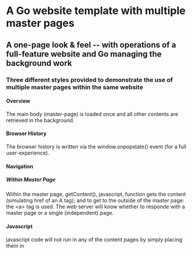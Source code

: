 # A Go website template with multiple master pages

## A one-page look & feel -- with operations of a full-feature website and Go managing the background work

### Three different styles provided to demonstrate the use of multiple master pages within the same website 

#### Overview

The main body (master-page) is loaded once and all other contents are retrieved in the background.

#### Browser History

The browser history is written via the window.onpopstate() event (for a full user-experience).

#### Navigation

##### Within Master Page

Within the master page, getContent(), javascript, function gets the content (simulating href of an A tag); and
to get to the outside of the master page: the &lt;a&gt; tag is used. The web server will know whether to responde with a master page or a single (independent) page.

#### Javascript

javascript code will not run in any of the content pages by simply placing them in <script> blocks; but it will run in-line, upon firing events: e.g. onclick="alert('hello world');"  &lt;script&gt; blocks can only be used inside the maser page.

#### Search Engines

Although content is rendered partially (the entire page not rendered with each request), search engines will still be able to retrieve the full content as that of a traditional website. It is also still possible to make use of &lt;meta name="robots" content="noindex"&gt; on a master page for excluding target pages from *search* - independently for each content-page.

#### Some Usage Example

This type of website, basically, loads faster and may offer a user-experience close to that of a desktop application. Although this style of delivering content can be used for any environment, the following are some suitable examples.

##### User Experience

- When flickering effect is noticeable, while navigating inside the website.
- When you want music running in the background, while navigating within your website.
- Doc sites; where users go back and fourth, quickly and frequently to find content.

Fore more details, run the sample and see *notes* on the /bare path.

#### Running the website

- Start a shell window.
- go build -o weblight && ./weblight --portno 8080
- Navigate to http:&#47;&#47;localhost:8080
